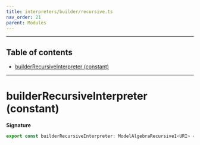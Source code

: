 ```yaml
---
title: interpreters/builder/recursive.ts
nav_order: 21
parent: Modules
---
```


---

<h2 class="text-delta">Table of contents</h2>

- [builderRecursiveInterpreter (constant)](#builderrecursiveinterpreter-constant)

---

# builderRecursiveInterpreter (constant)

**Signature**

```ts
export const builderRecursiveInterpreter: ModelAlgebraRecursive1<URI> = ...
```
